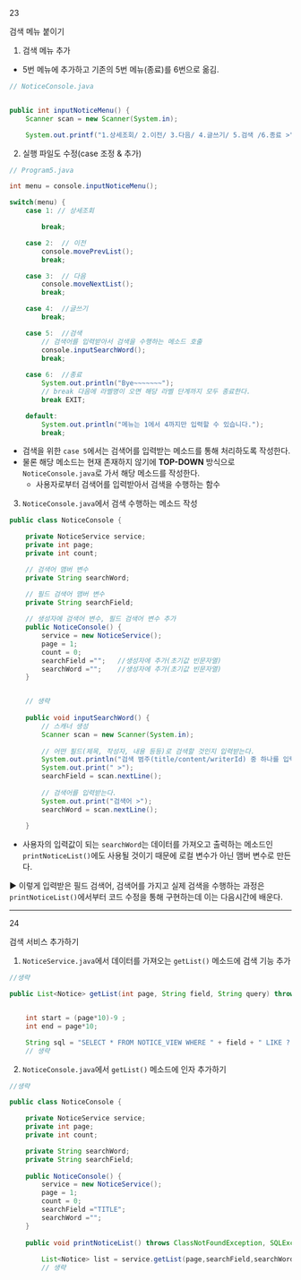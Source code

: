 23

검색 메뉴 붙이기



1) 검색 메뉴 추가

* 5번 메뉴에 추가하고 기존의 5번 메뉴(종료)를 6번으로 옮김.

```java
// NoticeConsole.java


public int inputNoticeMenu() {
    Scanner scan = new Scanner(System.in); 

    System.out.printf("1.상세조회/ 2.이전/ 3.다음/ 4.글쓰기/ 5.검색 /6.종료 >");
```

  

2) 실행 파일도 수정(case 조정 & 추가)

```java
// Program5.java

int menu = console.inputNoticeMenu();

switch(menu) {
    case 1: // 상세조회

        break;

    case 2:  // 이전
        console.movePrevList();
        break;

    case 3:  // 다음
        console.moveNextList();
        break;

    case 4:  //글쓰기
        break;

    case 5:  //검색
        // 검색어를 입력받아서 검색을 수행하는 메소드 호출
        console.inputSearchWord();
        break;        
        
    case 6:  //종료
        System.out.println("Bye~~~~~~~");
        // break 다음에 라벨명이 오면 해당 라벨 단계까지 모두 종료한다.
        break EXIT;

    default:
        System.out.println("메뉴는 1에서 4까지만 입력할 수 있습니다.");
        break;
```

* 검색을 위한 `case 5`에서는 검색어를 입력받는 메소드를 통해 처리하도록 작성한다. 
* 물론 해당 메소드는 현재 존재하지 않기에 **TOP-DOWN** 방식으로 `NoticeConsole.java`로 가서 해당 메소드를 작성한다.
  * 사용자로부터 검색어를 입력받아서 검색을 수행하는 함수 

  

3) `NoticeConsole.java`에서 검색 수행하는 메소드 작성

```java
public class NoticeConsole {

	private NoticeService service;
	private int page;
	private int count;

    // 검색어 맴버 변수
	private String searchWord;

    // 필드 검색어 맴버 변수
	private String searchField;
	
    // 생성자에 검색어 변수, 필드 검색어 변수 추가
	public NoticeConsole() {
		service = new NoticeService();
		page = 1;
		count = 0;
		searchField ="";   //생성자에 추가(초기값 빈문자열)
		searchWord ="";    //생성자에 추가(초기값 빈문자열)
	}


	// 생략
	
	public void inputSearchWord() {
		// 스캐너 생성
		Scanner scan = new Scanner(System.in);
		
        // 어떤 필드(제목, 작성자, 내용 등등)로 검색할 것인지 입력받는다.
		System.out.println("검색 범주(title/content/writerId) 중 하나를 입력하세요");
		System.out.print(" >");
		searchField = scan.nextLine();
		
		// 검색어를 입력받는다.
		System.out.print("검색어 >");
		searchWord = scan.nextLine();
		
	}
```

* 사용자의 입력값이 되는 `searchWord`는 데이터를 가져오고 출력하는 메소드인 `printNoticeList()`에도 사용될 것이기 때문에 로컬 변수가 아닌 맴버 변수로 만든다.  



▶ 이렇게 입력받은 필드 검색어, 검색어를 가지고 실제 검색을 수행하는 과정은 `printNoticeList()`에서부터 코드 수정을 통해 구현하는데 이는 다음시간에 배운다.  

  

  

---

24

검색 서비스 추가하기



1) `NoticeService.java`에서 데이터를 가져오는 `getList()` 메소드에 검색 기능 추가

```java
//생략

public List<Notice> getList(int page, String field, String query) throws ClassNotFoundException, SQLException {


    int start = (page*10)-9 ;
    int end = page*10;

    String sql = "SELECT * FROM NOTICE_VIEW WHERE " + field + " LIKE ? AND NUM BETWEEN ? AND ?"; 
    // 생략
```

  

2) `NoticeConsole.java`에서 `getList()` 메소드에 인자 추가하기

```java
//생략

public class NoticeConsole {

	private NoticeService service;
	private int page;
	private int count;

	private String searchWord;
	private String searchField;
	
	public NoticeConsole() {
		service = new NoticeService();
		page = 1;
		count = 0;
		searchField ="TITLE";
		searchWord =""; 
	}
	
	public void printNoticeList() throws ClassNotFoundException, SQLException {
		
		List<Notice> list = service.getList(page,searchField,searchWord);
        // 생략
```

